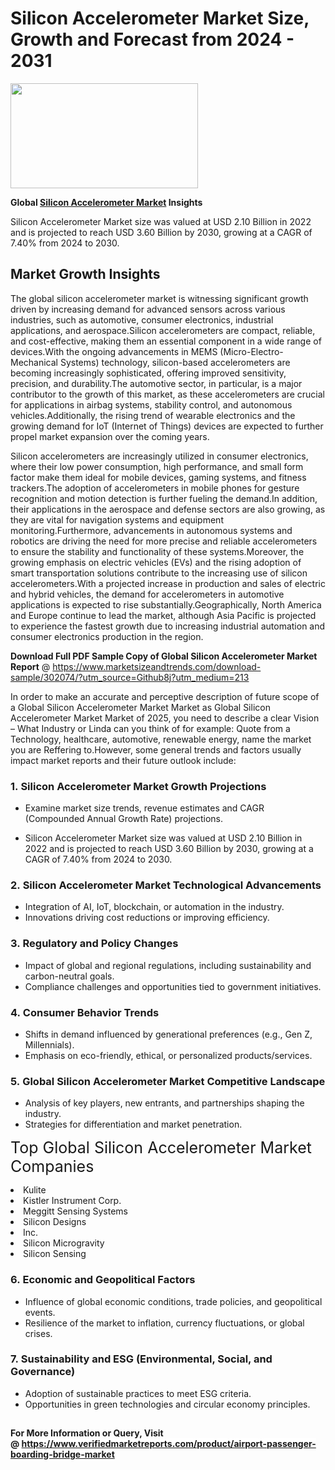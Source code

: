 <H1>Silicon Accelerometer Market Size, Growth and Forecast from 2024 - 2031</H1><img class="aligncenter size-medium wp-image-584254" src="https://thirdeyenews.in/wp-content/uploads/2024/09/Global-Market-Research-300x168.jpeg" alt="" width="300" height="168" /><p><strong>Global&nbsp;<a href="https://www.marketsizeandtrends.com/download-sample/302074/?utm_source=Github8j?utm_medium=213">Silicon Accelerometer Market</a> Insights</strong></p><p>Silicon Accelerometer Market size was valued at USD 2.10 Billion in 2022 and is projected to reach USD 3.60 Billion by 2030, growing at a CAGR of 7.40% from 2024 to 2030.</p><p><h2>Market Growth Insights</h2> <p>The global silicon accelerometer market is witnessing significant growth driven by increasing demand for advanced sensors across various industries, such as automotive, consumer electronics, industrial applications, and aerospace.Silicon accelerometers are compact, reliable, and cost-effective, making them an essential component in a wide range of devices.With the ongoing advancements in MEMS (Micro-Electro-Mechanical Systems) technology, silicon-based accelerometers are becoming increasingly sophisticated, offering improved sensitivity, precision, and durability.The automotive sector, in particular, is a major contributor to the growth of this market, as these accelerometers are crucial for applications in airbag systems, stability control, and autonomous vehicles.Additionally, the rising trend of wearable electronics and the growing demand for IoT (Internet of Things) devices are expected to further propel market expansion over the coming years.</p> <p>Silicon accelerometers are increasingly utilized in consumer electronics, where their low power consumption, high performance, and small form factor make them ideal for mobile devices, gaming systems, and fitness trackers.The adoption of accelerometers in mobile phones for gesture recognition and motion detection is further fueling the demand.In addition, their applications in the aerospace and defense sectors are also growing, as they are vital for navigation systems and equipment monitoring.Furthermore, advancements in autonomous systems and robotics are driving the need for more precise and reliable accelerometers to ensure the stability and functionality of these systems.Moreover, the growing emphasis on electric vehicles (EVs) and the rising adoption of smart transportation solutions contribute to the increasing use of silicon accelerometers.With a projected increase in production and sales of electric and hybrid vehicles, the demand for accelerometers in automotive applications is expected to rise substantially.Geographically, North America and Europe continue to lead the market, although Asia Pacific is projected to experience the fastest growth due to increasing industrial automation and consumer electronics production in the region.</p> <p><span class=""><strong>Download Full PDF Sample Copy of Global Silicon Accelerometer Market Report</strong> @ <a href="https://www.marketsizeandtrends.com/download-sample/302074/?utm_source=Github8j?utm_medium=213" target="_blank">https://www.marketsizeandtrends.com/download-sample/302074/?utm_source=Github8j?utm_medium=213</a></span></p><p>In order to make an accurate and perceptive description of future scope of a Global&nbsp;Silicon Accelerometer Market Market as Global&nbsp;Silicon Accelerometer Market Market of 2025, you need to describe a clear Vision &ndash; What Industry or Linda can you think of for example: Quote from a Technology, healthcare, automotive, renewable energy, name the market you are Reffering to.However, some general trends and factors usually impact market reports and their future outlook include:</p><h3>1.&nbsp;<strong>Silicon Accelerometer Market Growth Projections</strong></h3><ul><li>Examine market size trends, revenue estimates and CAGR (Compounded Annual Growth Rate) projections.</li><li><p>Silicon Accelerometer Market size was valued at USD 2.10 Billion in 2022 and is projected to reach USD 3.60 Billion by 2030, growing at a CAGR of 7.40% from 2024 to 2030.</p></li></ul><h3>2.&nbsp;<strong>Silicon Accelerometer Market Technological Advancements</strong></h3><ul><li>Integration of AI, IoT, blockchain, or automation in the industry.</li><li>Innovations driving cost reductions or improving efficiency.</li></ul><h3>3.&nbsp;<strong>Regulatory and Policy Changes</strong></h3><ul><li>Impact of global and regional regulations, including sustainability and carbon-neutral goals.</li><li>Compliance challenges and opportunities tied to government initiatives.</li></ul><h3>4.&nbsp;<strong>Consumer Behavior Trends</strong></h3><ul><li>Shifts in demand influenced by generational preferences (e.g., Gen Z, Millennials).</li><li>Emphasis on eco-friendly, ethical, or personalized products/services.</li></ul><h3>5.&nbsp;<strong>Global Silicon Accelerometer Market Competitive Landscape</strong></h3><ul><li>Analysis of key players, new entrants, and partnerships shaping the industry.</li><li>Strategies for differentiation and market penetration.</li></ul><p data-pm-slice="1 1 []"><span style="color: inherit; font-family: inherit; font-size: 25px;">Top Global Silicon Accelerometer Market Companies</span></p><div class="" data-test-id=""><p><li>Kulite</li><li> Kistler Instrument Corp.</li><li> Meggitt Sensing Systems</li><li> Silicon Designs</li><li> Inc.</li><li> Silicon Microgravity</li><li> Silicon Sensing</li></p></div><h3>6.&nbsp;<strong>Economic and Geopolitical Factors</strong></h3><ul><li>Influence of global economic conditions, trade policies, and geopolitical events.</li><li>Resilience of the market to inflation, currency fluctuations, or global crises.</li></ul><h3>7.&nbsp;<strong>Sustainability and ESG (Environmental, Social, and Governance)</strong></h3><ul><li>Adoption of sustainable practices to meet ESG criteria.</li><li>Opportunities in green technologies and circular economy principles.</li></ul><h2><strong style="font-size: 14px;">For More Information or Query, Visit @&nbsp;</strong><a style="background-color: #ffffff; font-size: 14px;" href="https://www.marketsizeandtrends.com/report/silicon-accelerometer-market/" target="_blank">https://www.verifiedmarketreports.com/product/airport-passenger-boarding-bridge-market</a></h2>